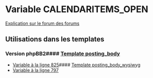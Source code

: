 # Variable CALENDARITEMS_OPEN
[Explication sur le forum des forums](http://forum.forumactif.com/t294113-listing-des-variables#CALENDARITEMS_OPEN)
## Utilisations dans les templates
### Version phpBB2#### [Template posting_body](subsilver/posting_body.md)
* [Variable à la ligne 825](../subsilver/posting_body.tpl#L825)#### [Template posting_body_wysiwyg](subsilver/posting_body_wysiwyg.md)
* [Variable à la ligne 797](../subsilver/posting_body_wysiwyg.tpl#L797)